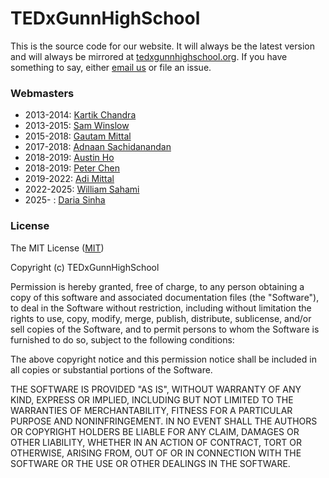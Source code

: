 # TEDxGunnHighSchool

This is the source code for our website. It will always be the latest version and will always be mirrored at [tedxgunnhighschool.org](https://tedxgunnhighschool.org/). If you have something to say, either [email us](mailto:tedx.gunnhs@gmail.com) or file an issue.

### Webmasters
- 2013-2014: [Kartik Chandra](https://hardmath123.github.io)
- 2013-2015: [Sam Winslow](https://samwinslow.github.io/)
- 2015-2018: [Gautam Mittal](https://gmittal.github.io)
- 2017-2018: [Adnaan Sachidanandan](https://www.adnaan.co/)
- 2018-2019: [Austin Ho](https://github.com/aho1628)
- 2018-2019: [Peter Chen](https://github.com/Tafsiu314)
- 2019-2022: [Adi Mittal](https://github.com/xperimex)
- 2022-2025: [William Sahami](https://github.com/wSahami)
- 2025-    : [Daria Sinha](https://github.com/Dariaaaaaaaaaaaaaaa)

### License
The MIT License ([MIT](https://tldrlegal.com/license/mit-license))

Copyright (c) TEDxGunnHighSchool

Permission is hereby granted, free of charge, to any person obtaining a copy of this software and associated documentation files (the "Software"), to deal in the Software without restriction, including without limitation the rights to use, copy, modify, merge, publish, distribute, sublicense, and/or sell copies of the Software, and to permit persons to whom the Software is furnished to do so, subject to the following conditions:

The above copyright notice and this permission notice shall be included in all copies or substantial portions of the Software.

THE SOFTWARE IS PROVIDED "AS IS", WITHOUT WARRANTY OF ANY KIND, EXPRESS OR IMPLIED, INCLUDING BUT NOT LIMITED TO THE WARRANTIES OF MERCHANTABILITY, FITNESS FOR A PARTICULAR PURPOSE AND NONINFRINGEMENT. IN NO EVENT SHALL THE AUTHORS OR COPYRIGHT HOLDERS BE LIABLE FOR ANY CLAIM, DAMAGES OR OTHER LIABILITY, WHETHER IN AN ACTION OF CONTRACT, TORT OR OTHERWISE, ARISING FROM, OUT OF OR IN CONNECTION WITH THE SOFTWARE OR THE USE OR OTHER DEALINGS IN THE SOFTWARE.
